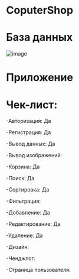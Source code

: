 # CoputerShop



# База данных

![image](https://github.com/user-attachments/assets/a026e431-2eba-4683-bde4-8868b8093bc6)

# Приложение

# Чек-лист:

-Авторизация: Да

-Регистрация: Да

-Вывод данных: Да

-Вывод изображений: 

-Корзина: Да

-Поиск: Да

-Сортировка: Да

-Фильтрация:

-Добавление: Да

-Редактирование: Да

-Удаление: Да

-Дизайн: 

-Ченджлог: 

-Страница пользователя: 
